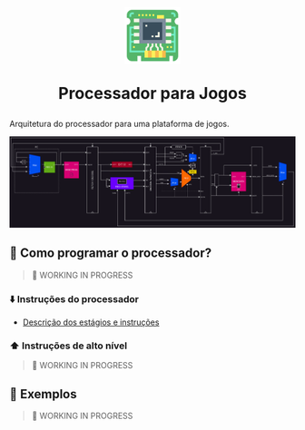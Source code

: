 <h1 id="inicio" align="center">
  <br>
  <img src="assets/chip.png" alt="A chip logo" height="100">
  <br>

Processador para Jogos

</h1>

Arquitetura do processador para uma plataforma de jogos.

![Diagrama](./assets/schematic.png)

## 📝 Como programar o processador?

> 🚧 WORKING IN PROGRESS

### ⬇️ Instruções do processador

- [Descrição dos estágios e instruções](./docs/estagios_intrucoes.md)

### ⬆️ Instruções de alto nível

> 🚧 WORKING IN PROGRESS

## 🧩 Exemplos

> 🚧 WORKING IN PROGRESS
